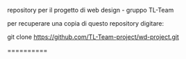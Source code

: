 repository per il progetto di web design - gruppo TL-Team

per recuperare una copia di questo repository digitare:

git clone https://github.com/TL-Team-project/wd-project.git


==========
